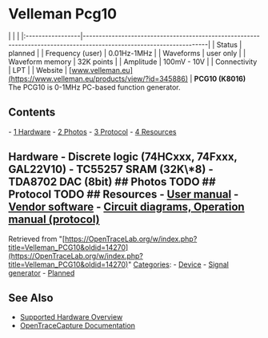 # Velleman Pcg10

| | | |:-----------------|---------------------------------------------------------------------------------------------------------------------| | Status | planned | | Frequency (user) | 0.01Hz-1MHz | | Waveforms | user only | | Waveform memory | 32K points | | Amplitude | 100mV - 10V | | Connectivity | LPT | | Website | [www.velleman.eu](https://www.velleman.eu/products/view/?id=345886) | **PCG10 (K8016)** The PCG10 is 0-1MHz PC-based function generator. 
## Contents 
\- [1 Hardware](Velleman_PCG10.html#Hardware) \- [2 Photos](Velleman_PCG10.html#Photos) \- [3 Protocol](Velleman_PCG10.html#Protocol) \- [4 Resources](Velleman_PCG10.html#Resources) 
## Hardware \- Discrete logic (74HCxxx, 74Fxxx, GAL22V10) \- TC55257 SRAM (32K\\*8) \- TDA8702 DAC (8bit) ## Photos TODO ## Protocol TODO ## Resources \- [User manual](https://www.velleman.eu/downloads/0/user/usermanual_pcg10-k8016_uk.pdf) \- [Vendor software](https://www.velleman.eu/downloads/files/downloads/pclab2000se_v4_05_setup.zip) \- [Circuit diagrams, Operation manual (protocol)](https://www.eserviceinfo.com/index.php?what=search2&searchstring=K8016+%28PCG10%29)
Retrieved from "[https://OpenTraceLab.org/w/index.php?title=Velleman_PCG10&oldid=14270](https://OpenTraceLab.org/w/index.php?title=Velleman_PCG10&oldid=14270)" 
[Categories](specialcategories-specialcategories.md): \- [Device](./Category:Device.html "Category:Device") \- [Signal generator](./Category:Signal_generator.html "Category:Signal generator") \- [Planned](./Category:Planned.html "Category:Planned")

## See Also
- [Supported Hardware Overview](../supported-hardware.md)
- [OpenTraceCapture Documentation](../../opentracecapture/overview.md)
